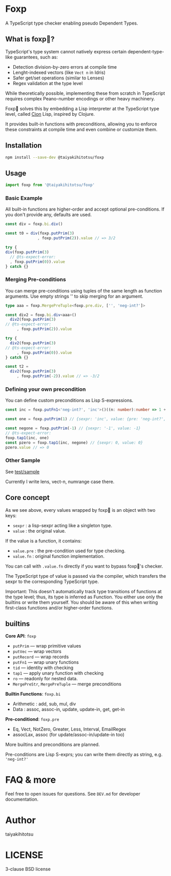 # Foxp
A TypeScript type checker enabling pseudo Dependent Types.

## What is foxp🦊?
TypeScript's type system cannot natively express certain dependent-type-like guarantees, such as:

- Detection division-by-zero errors at compile time
- Lenght-indexed vectors (like `Vect n` in Idris)
- Safer get/set operations (similar to Lenses)
- Regex validation at the type level

While theoretically possible, implementing these from scratch in TypeScript requires complex Peano-number encodings or other heavy machinery.

Foxp🦊 solves this by embedding a Lisp interpreter at the TypeScript type level, called [Cion](https://github.com/taiyakihitotsu/cion) Lisp, inspired by Clojure.

It provides built-in functions with preconditions, allowing you to enforce these constraints at compile time and even combine or customize them.

## Installation
```sh
npm install --save-dev @taiyakihitotsu/foxp
```

## Usage
```typescript
import foxp from '@taiyakihitotsu/foxp'
```
### Basic Example
All built-in functions are higher-order and accept optional pre-conditions. If you don't provide any, defaults are used.

```typescript
const div = foxp.bi.div()

const t0 = div(foxp.putPrim(3)
              , foxp.putPrim(2)).value // => 3/2

try {
div(foxp.putPrim(3)
  // @ts-expect-error:
  , foxp.putPrim(0)).value
} catch {}
```

### Merging Pre-conditions
You can merge pre-conditions using tuples of the same length as function arguments. Use empty strings '' to skip merging for an argument.

```typescript
type aaa = foxp.MergePreTuple<foxp.pre.div, ['', 'neg-int?']>

const div2 = foxp.bi.div<aaa>()
  div2(foxp.putPrim(3)
// @ts-expect-error:
     , foxp.putPrim(2)).value

try {
  div2(foxp.putPrim(3)
// @ts-expect-error:
     , foxp.putPrim(0)).value
} catch {}

const t2 =
  div2(foxp.putPrim(3)
     , foxp.putPrim(-2)).value // => -3/2
```

### Defining your own precondition

You can define custom preconditions as Lisp S-expressions.

```typescript
const inc = foxp.putFn1<'neg-int?', 'inc'>()((n: number):number => 1 + n)

const one = foxp.putPrim(1) // {sexpr: 'inc', value: {pre: 'neg-int?', fn: Function}}

const negone = foxp.putPrim(-1) // {sexpr: '-1', value: -1}
// @ts-expect-error:
foxp.tap1(inc, one)
const pzero = foxp.tap1(inc, negone) // {sexpr: 0, value: 0}
pzero.value // => 0
```


### Other Sample
See [test/sample](https://github.com/taiyakihitotsu/foxp/tree/main/test/sample)

Currently I write lens, vect-n, numrange case there.

## Core concept

As we see above, every values wrapped by foxp🦊 is an object with two keys:

- `sexpr` : a lisp-sexpr acting like a singleton type.
- `value` : the original value.

If the value is a function, it contains:

- `value.pre` : the pre-condition used for type checking.
- `value.fn`  : original function implementation.

You can call with `.value.fn` directly if you want to bypass foxp🦊's checker.

The TypeScript type of value is passed via the compiler, which transfers the sexpr to the corresponding TypeScript type.

Important: This doesn't automatically track type transitions of functions at the type level; thus, its type is inferred as Function. You either use only the builtins or write them yourself. You should be aware of this when writing first-class functions and/or higher-order functions.

## builtins
**Core API**: `foxp`
 - `putPrim` — wrap primitive values
 - `putVec` — wrap vectors
 - `putRecord` — wrap records
 - `putFn1` — wrap unary functions
 - `tid` — identity with checking
 - `tap1` — apply unary function with checking
 - `ro` — readonly for nested data.
 - `MergePreStr`, `MergePreTuple` — merge preconditions

**Builtin Functions**: `foxp.bi`
 - Arithmetic : add, sub, mul, div
 - Data : assoc, assoc-in, update, update-in, get, get-in
 
**Pre-conditiond**: `foxp.pre`
 - Eq, Vect, NotZero, Greater, Less, Interval, EmailRegex
 - assocLax, assoc (for update/assoc-in/update-in too)
 
More builtins and preconditions are planned.

Pre-conditions are Lisp S-exprs; you can write them directly as string, e.g. `'neg-int?'`

# FAQ & more
Feel free to open issues for questions.
See `DEV.md` for developer documentation.

# Author
taiyakihitotsu

# LICENSE
3-clause BSD license
